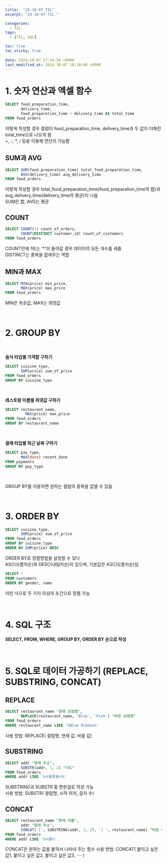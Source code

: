 ```yaml
---
title:  "24-10-07-TIL"
excerpt: "24-10-07-TIL "

categories:
  - TIL
tags:
  - [TIL, SQL]

toc: true
toc_sticky: true
 
date: 2024-10-07 17:34:56 +0900
last_modified_at: 2024-10-07 18:10:00 +0900
---
```


# 1. 숫자 연산과 엑셀 함수

```sql
SELECT food_preparation_time,
       delivery_time,
       food_preparation_time + delivery_time AS total_time
FROM food_orders
```

이렇게 작성할 경우 컬럼이 food_preparation_time, delivery_time과 두 값이 더해진 total_time으로 나오게 됨  
+, -, *, / 등을 이용해 연산이 가능함

## SUM과 AVG

```sql
SELECT SUM(food_preparation_time) total_food_preparation_time,
       AVG(delivery_time) avg_delivery_time
FROM food_orders
```

이렇게 작성할 경우 total_food_preparation_time(food_preparation_time의 합)과 avg_delivery_time(delivery_time의 평균)이 나옴  
SUM은 합, AVG는 평균

## COUNT

```sql
SELECT COUNT(1) count_of_orders,
       COUNT(DISTINCT customer_id) count_of_customers
FROM food_orders
```

COUNT안에 1또는 '*'이 들어갈 경우 데이터의 모든 개수를 세줌  
DISTINCT는 중복을 없애주는 역할

## MIN과 MAX

```sql
SELECT MIN(price) min_price,
       MAX(price) max_price
FROM food_orders
```

MIN은 최솟값, MAX는 최댓값

<br>

# 2. GROUP BY

<br>

**음식 타입별 가격합 구하기**

```sql
SELECT cuisine_type,
       SUM(price) sum_of_price
FROM food_orders
GROUP BY cuisine_type
```
<br>

**레스토랑 이름별 최댓값 구하기**

```sql
SELECT restaurant_name,
	     MAX(price) max_price
FROM food_orders
GROUP BY restaurant_name
```
<br>

**결제 타입별 최근 날짜 구하기**

```sql
SELECT pay_type,
       MAX(date) recent_date
FROM payments
GROUP BY pay_type
```
<br>

GROUP BY를 이용하면 원하는 컬럼의 중복을 없앨 수 있음

<br>

# 3. ORDER BY

```sql
SELECT cuisine_type,
       SUM(price) sum_of_price
FROM food_orders
GROUP BY cuisine_type
ORDER BY SUM(price) DESC
```

ORDER BY로 정렬방법을 설정할 수 있다  
ASC(오름차순)와 DESC(내림차순)이 있으며, 기본값은 ASC(오름차순)임
<br>

```sql
SELECT *
FROM customers
ORDER BY gender, name
```

이런 식으로 두 가지 이상의 조건으로 정렬 가능

<br>

# 4. SQL 구조

**SELECT, FROM, WHERE, GROUP BY, ORDER BY 순으로 작성**

<br>

# 5. SQL로 데이터 가공하기 (REPLACE, SUBSTRING, CONCAT)

## REPLACE

```sql
SELECT restaurant_name "원래 상점명",
       REPLACE(restaurant_name, 'Blue', 'Pink') "바뀐 상점명"
FROM food_orders
WHERE restaurant_name LIKE '%Blue Ribbon%'
```

사용 방법: REPLACE( 컬럼명, 현재 값, 바꿀 값)

## SUBSTRING

```sql
SELECT addr "원래 주소",
       SUBSTR(addr, 1, 2) "시도"
FROM food_orders
WHERE addr LIKE '%서울특별시%'
```

SUBSTRING과 SUBSTR 중 편한걸로 작성 가능  
사용 방법: SUBSTR( 컬럼명, 시작 위치, 글자 수)

## CONCAT

```sql
SELECT restaurant_name "원래 이름",   
       addr "원래 주소",
       CONCAT('[', SUBSTRING(addr, 1, 2), '] ', restaurant_name) "바뀐 이름"
FROM food_orders
WHERE addr LIKE '%서울%'
```

CONCAT은 원하는 값을 붙혀서 나타내 주는 함수
사용 방법: CONCAT( 붙이고 싶은 값1, 붙이고 싶은 값2, 붙이고 싶은 값3, ···· )
